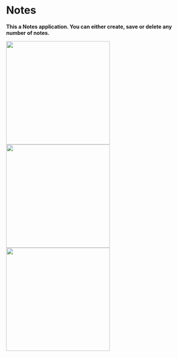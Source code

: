 # Notes
**This a Notes application. You can either create, save or delete any number of notes.**

<img src="https://user-images.githubusercontent.com/39986507/70393505-b5326880-1a10-11ea-82e2-c879ef9cc883.png" width="280">     <img src="https://user-images.githubusercontent.com/39986507/70393508-c11e2a80-1a10-11ea-939d-9ac99d89e6c6.png" width="280">    <img src="https://user-images.githubusercontent.com/39986507/70393507-bbc0e000-1a10-11ea-8706-19c443412c70.png" width="280">
